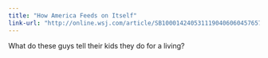 ```yaml
---
title: "How America Feeds on Itself"
link-url: "http://online.wsj.com/article/SB10001424053111904060604576572532029526792.html"
---
```

<p>What do these guys tell their kids they do for a living?</p>
